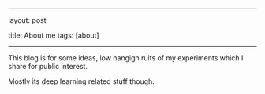 
---
layout: post

title: About me
tags: [about]

---

This blog is for some ideas, low hangign ruits of my experiments which I share for public interest.

Mostly its deep learning related stuff though.
